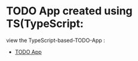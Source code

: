 # TODO App created using TS(TypeScript:
view the TypeScript-based-TODO-App :
- [TODO App](https://rad-lebkuchen-62225e.netlify.app/)
